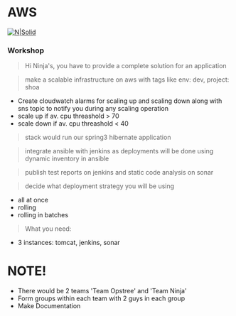 # AWS
 
[![N|Solid](https://upload.wikimedia.org/wikipedia/commons/thumb/5/5c/AWS_Simple_Icons_AWS_Cloud.svg/100px-AWS_Simple_Icons_AWS_Cloud.svg.png)](https://nodesource.com/products/nsolid)


### Workshop
> Hi Ninja's, you have to provide a complete solution for an application 

> make a scalable infrastructure on aws with tags like env: dev, project: shoa
  - Create cloudwatch alarms for scaling up and scaling down along with sns topic to notify you during any scaling operation
  - scale up if av. cpu threashold > 70
  - scale down if av. cpu threashold < 40

> stack would run our spring3 hibernate application

> integrate ansible with jenkins as deployments will be done using dynamic inventory in ansible

> publish test reports on jenkins and static code analysis on sonar

> decide what deployment strategy you will be using
  - all at once
  - rolling
  - rolling in batches

> What you need:
  - 3 instances: tomcat, jenkins, sonar



#  NOTE!
  - There would be 2 teams 'Team Opstree' and 'Team Ninja'
  - Form groups within each team with 2 guys in each group
  - Make Documentation
